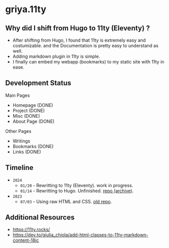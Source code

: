 # griya.11ty

## Why did I shift from Hugo to 11ty (Eleventy) ?

- After shifting from Hugo, I found that 11ty is extremely easy and costumizable. and the Documentation is pretty easy to understand as well.
- Adding markdown plugin in 11ty is simple.
- I finally can embed my webapp (bookmarks) to my static site with 11ty in ease.

## Development Status

Main Pages

- Homepage (DONE)
- Project (DONE)
- Misc (DONE)
- About Page (DONE)

Other Pages

- Writings
- Bookmarks (DONE)
- Links (DONE)

## Timeline

- `2024`
  - `01/20` - Rewritting to 11ty (Eleventy). work in progress.
  - `01/14` - Rewritting to Hugo. Unfinished. [repo (archive)](https://github.com/Indra2108/griya.hugo).
- `2023`
  - `07/03` - Using raw HTML and CSS. [old repo](https://github.com/Indra2108/Griya).

## Additional Resources

- https://11ty.rocks/
- https://dev.to/giulia_chiola/add-html-classes-to-11ty-markdown-content-18ic